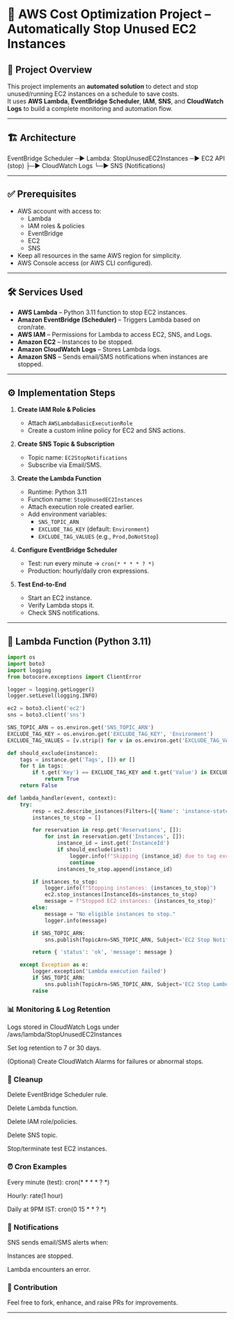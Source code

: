 # 🚀 AWS Cost Optimization Project – Automatically Stop Unused EC2 Instances

## 📌 Project Overview
This project implements an **automated solution** to detect and stop unused/running EC2 instances on a schedule to save costs.  
It uses **AWS Lambda**, **EventBridge Scheduler**, **IAM**, **SNS**, and **CloudWatch Logs** to build a complete monitoring and automation flow.

---

## 🏗️ Architecture

EventBridge Scheduler ─► Lambda: StopUnusedEC2Instances ─► EC2 API (stop)
                                         ├─► CloudWatch Logs
                                         └─► SNS (Notifications)



---

## ✅ Prerequisites
- AWS account with access to:
  - Lambda
  - IAM roles & policies
  - EventBridge
  - EC2
  - SNS
- Keep all resources in the same AWS region for simplicity.
- AWS Console access (or AWS CLI configured).

---

## 🛠️ Services Used
- **AWS Lambda** – Python 3.11 function to stop EC2 instances.  
- **Amazon EventBridge (Scheduler)** – Triggers Lambda based on cron/rate.  
- **AWS IAM** – Permissions for Lambda to access EC2, SNS, and Logs.  
- **Amazon EC2** – Instances to be stopped.  
- **Amazon CloudWatch Logs** – Stores Lambda logs.  
- **Amazon SNS** – Sends email/SMS notifications when instances are stopped.  

---

## ⚙️ Implementation Steps
1. **Create IAM Role & Policies**
   - Attach `AWSLambdaBasicExecutionRole`
   - Create a custom inline policy for EC2 and SNS actions.

2. **Create SNS Topic & Subscription**
   - Topic name: `EC2StopNotifications`
   - Subscribe via Email/SMS.

3. **Create the Lambda Function**
   - Runtime: Python 3.11
   - Function name: `StopUnusedEC2Instances`
   - Attach execution role created earlier.
   - Add environment variables:
     - `SNS_TOPIC_ARN`
     - `EXCLUDE_TAG_KEY` (default: `Environment`)
     - `EXCLUDE_TAG_VALUES` (e.g., `Prod,DoNotStop`)

4. **Configure EventBridge Scheduler**
   - Test: run every minute → `cron(* * * * ? *)`
   - Production: hourly/daily cron expressions.

5. **Test End-to-End**
   - Start an EC2 instance.
   - Verify Lambda stops it.
   - Check SNS notifications.

---

## 🧩 Lambda Function (Python 3.11)

```python
import os
import boto3
import logging
from botocore.exceptions import ClientError

logger = logging.getLogger()
logger.setLevel(logging.INFO)

ec2 = boto3.client('ec2')
sns = boto3.client('sns')

SNS_TOPIC_ARN = os.environ.get('SNS_TOPIC_ARN')
EXCLUDE_TAG_KEY = os.environ.get('EXCLUDE_TAG_KEY', 'Environment')
EXCLUDE_TAG_VALUES = [v.strip() for v in os.environ.get('EXCLUDE_TAG_VALUES', '').split(',') if v.strip()]

def should_exclude(instance):
    tags = instance.get('Tags', []) or []
    for t in tags:
        if t.get('Key') == EXCLUDE_TAG_KEY and t.get('Value') in EXCLUDE_TAG_VALUES:
            return True
    return False

def lambda_handler(event, context):
    try:
        resp = ec2.describe_instances(Filters=[{'Name': 'instance-state-name', 'Values': ['running']}])
        instances_to_stop = []

        for reservation in resp.get('Reservations', []):
            for inst in reservation.get('Instances', []):
                instance_id = inst.get('InstanceId')
                if should_exclude(inst):
                    logger.info(f"Skipping {instance_id} due to tag exclusion")
                    continue
                instances_to_stop.append(instance_id)

        if instances_to_stop:
            logger.info(f"Stopping instances: {instances_to_stop}")
            ec2.stop_instances(InstanceIds=instances_to_stop)
            message = f"Stopped EC2 instances: {instances_to_stop}"
        else:
            message = "No eligible instances to stop."
            logger.info(message)

        if SNS_TOPIC_ARN:
            sns.publish(TopicArn=SNS_TOPIC_ARN, Subject='EC2 Stop Notification', Message=message)

        return { 'status': 'ok', 'message': message }

    except Exception as e:
        logger.exception('Lambda execution failed')
        if SNS_TOPIC_ARN:
            sns.publish(TopicArn=SNS_TOPIC_ARN, Subject='EC2 Stop Lambda Error', Message=str(e))
        raise
```

### 📊 Monitoring & Log Retention
Logs stored in CloudWatch Logs under /aws/lambda/StopUnusedEC2Instances

Set log retention to 7 or 30 days.

(Optional) Create CloudWatch Alarms for failures or abnormal stops.

### 🧹 Cleanup
Delete EventBridge Scheduler rule.

Delete Lambda function.

Delete IAM role/policies.

Delete SNS topic.

Stop/terminate test EC2 instances.

### ⏰ Cron Examples
Every minute (test): cron(* * * * ? *)

Hourly: rate(1 hour)

Daily at 9PM IST: cron(0 15 * * ? *)

### 📧 Notifications
SNS sends email/SMS alerts when:

Instances are stopped.

Lambda encounters an error.

### 🙌 Contribution
Feel free to fork, enhance, and raise PRs for improvements.


---







